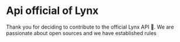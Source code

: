 # Api official of Lynx

Thank you for deciding to contribute to the official Lynx API 🚀. We are
passionate about open sources and we have established rules
